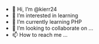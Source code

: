 - 👋 Hi, I’m @kierr24
- 👀 I’m interested in learning
- 🌱 I’m currently learning PHP
- 💞️ I’m looking to collaborate on ...
- 📫 How to reach me ...

<!---
kierr24/kierr24 is a ✨ special ✨ repository because its `README.md` (this file) appears on your GitHub profile.
You can click the Preview link to take a look at your changes.
--->

